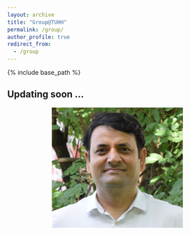 ```yaml
---
layout: archive
title: "Group@TUHH"
permalink: /group/
author_profile: true
redirect_from:
  - /group
---
```


{% include base_path %}

Updating soon ...
---

<p align="center">
  <img src="../images/Sohan_Lal_TUHH.jpg" width="300" title="Prof. Dr.-Ing. Sohan Lal">
</p>
